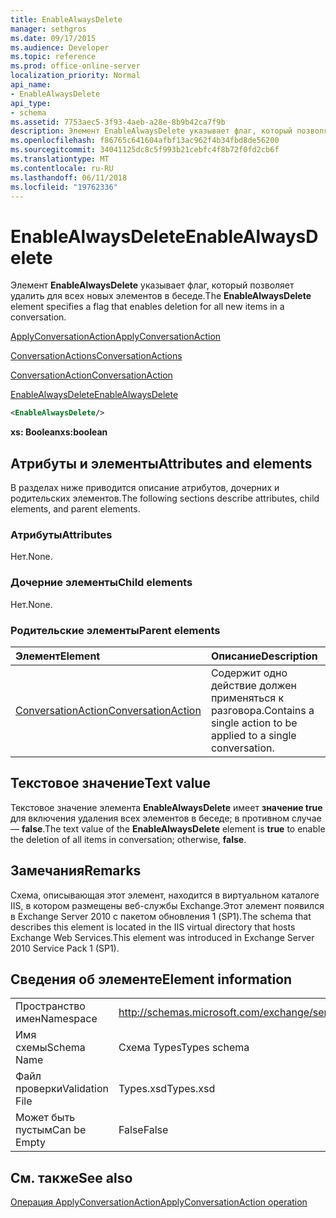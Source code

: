 ```yaml
---
title: EnableAlwaysDelete
manager: sethgros
ms.date: 09/17/2015
ms.audience: Developer
ms.topic: reference
ms.prod: office-online-server
localization_priority: Normal
api_name:
- EnableAlwaysDelete
api_type:
- schema
ms.assetid: 7753aec5-3f93-4aeb-a28e-8b9b42ca7f9b
description: Элемент EnableAlwaysDelete указывает флаг, который позволяет удалить для всех новых элементов в беседе.
ms.openlocfilehash: f86765c641604afbf13ac962f4b34fbd8de56200
ms.sourcegitcommit: 34041125dc8c5f993b21cebfc4f8b72f0fd2cb6f
ms.translationtype: MT
ms.contentlocale: ru-RU
ms.lasthandoff: 06/11/2018
ms.locfileid: "19762336"
---
```

# <a name="enablealwaysdelete"></a><span data-ttu-id="30b29-103">EnableAlwaysDelete</span><span class="sxs-lookup"><span data-stu-id="30b29-103">EnableAlwaysDelete</span></span>

<span data-ttu-id="30b29-104">Элемент **EnableAlwaysDelete** указывает флаг, который позволяет удалить для всех новых элементов в беседе.</span><span class="sxs-lookup"><span data-stu-id="30b29-104">The **EnableAlwaysDelete** element specifies a flag that enables deletion for all new items in a conversation.</span></span> 
  
[<span data-ttu-id="30b29-105">ApplyConversationAction</span><span class="sxs-lookup"><span data-stu-id="30b29-105">ApplyConversationAction</span></span>](applyconversationaction.md)
  
[<span data-ttu-id="30b29-106">ConversationActions</span><span class="sxs-lookup"><span data-stu-id="30b29-106">ConversationActions</span></span>](conversationactions.md)
  
[<span data-ttu-id="30b29-107">ConversationAction</span><span class="sxs-lookup"><span data-stu-id="30b29-107">ConversationAction</span></span>](conversationaction.md)
  
[<span data-ttu-id="30b29-108">EnableAlwaysDelete</span><span class="sxs-lookup"><span data-stu-id="30b29-108">EnableAlwaysDelete</span></span>](enablealwaysdelete.md)
  
```XML
<EnableAlwaysDelete/>
```

 <span data-ttu-id="30b29-109">**xs: Boolean**</span><span class="sxs-lookup"><span data-stu-id="30b29-109">**xs:boolean**</span></span>
## <a name="attributes-and-elements"></a><span data-ttu-id="30b29-110">Атрибуты и элементы</span><span class="sxs-lookup"><span data-stu-id="30b29-110">Attributes and elements</span></span>

<span data-ttu-id="30b29-111">В разделах ниже приводится описание атрибутов, дочерних и родительских элементов.</span><span class="sxs-lookup"><span data-stu-id="30b29-111">The following sections describe attributes, child elements, and parent elements.</span></span>
  
### <a name="attributes"></a><span data-ttu-id="30b29-112">Атрибуты</span><span class="sxs-lookup"><span data-stu-id="30b29-112">Attributes</span></span>

<span data-ttu-id="30b29-113">Нет.</span><span class="sxs-lookup"><span data-stu-id="30b29-113">None.</span></span>
  
### <a name="child-elements"></a><span data-ttu-id="30b29-114">Дочерние элементы</span><span class="sxs-lookup"><span data-stu-id="30b29-114">Child elements</span></span>

<span data-ttu-id="30b29-115">Нет.</span><span class="sxs-lookup"><span data-stu-id="30b29-115">None.</span></span>
  
### <a name="parent-elements"></a><span data-ttu-id="30b29-116">Родительские элементы</span><span class="sxs-lookup"><span data-stu-id="30b29-116">Parent elements</span></span>

|<span data-ttu-id="30b29-117">**Элемент**</span><span class="sxs-lookup"><span data-stu-id="30b29-117">**Element**</span></span>|<span data-ttu-id="30b29-118">**Описание**</span><span class="sxs-lookup"><span data-stu-id="30b29-118">**Description**</span></span>|
|:-----|:-----|
|[<span data-ttu-id="30b29-119">ConversationAction</span><span class="sxs-lookup"><span data-stu-id="30b29-119">ConversationAction</span></span>](conversationaction.md) <br/> |<span data-ttu-id="30b29-120">Содержит одно действие должен применяться к разговора.</span><span class="sxs-lookup"><span data-stu-id="30b29-120">Contains a single action to be applied to a single conversation.</span></span>  <br/> |
   
## <a name="text-value"></a><span data-ttu-id="30b29-121">Текстовое значение</span><span class="sxs-lookup"><span data-stu-id="30b29-121">Text value</span></span>

<span data-ttu-id="30b29-122">Текстовое значение элемента **EnableAlwaysDelete** имеет **значение true** для включения удаления всех элементов в беседе; в противном случае — **false**.</span><span class="sxs-lookup"><span data-stu-id="30b29-122">The text value of the **EnableAlwaysDelete** element is **true** to enable the deletion of all items in conversation; otherwise, **false**.</span></span>
  
## <a name="remarks"></a><span data-ttu-id="30b29-123">Замечания</span><span class="sxs-lookup"><span data-stu-id="30b29-123">Remarks</span></span>

<span data-ttu-id="30b29-124">Схема, описывающая этот элемент, находится в виртуальном каталоге IIS, в котором размещены веб-службы Exchange.Этот элемент появился в Exchange Server 2010 с пакетом обновления 1 (SP1).</span><span class="sxs-lookup"><span data-stu-id="30b29-124">The schema that describes this element is located in the IIS virtual directory that hosts Exchange Web Services.This element was introduced in Exchange Server 2010 Service Pack 1 (SP1).</span></span>
  
## <a name="element-information"></a><span data-ttu-id="30b29-125">Сведения об элементе</span><span class="sxs-lookup"><span data-stu-id="30b29-125">Element information</span></span>

|||
|:-----|:-----|
|<span data-ttu-id="30b29-126">Пространство имен</span><span class="sxs-lookup"><span data-stu-id="30b29-126">Namespace</span></span>  <br/> |http://schemas.microsoft.com/exchange/services/2006/types  <br/> |
|<span data-ttu-id="30b29-127">Имя схемы</span><span class="sxs-lookup"><span data-stu-id="30b29-127">Schema Name</span></span>  <br/> |<span data-ttu-id="30b29-128">Схема Types</span><span class="sxs-lookup"><span data-stu-id="30b29-128">Types schema</span></span>  <br/> |
|<span data-ttu-id="30b29-129">Файл проверки</span><span class="sxs-lookup"><span data-stu-id="30b29-129">Validation File</span></span>  <br/> |<span data-ttu-id="30b29-130">Types.xsd</span><span class="sxs-lookup"><span data-stu-id="30b29-130">Types.xsd</span></span>  <br/> |
|<span data-ttu-id="30b29-131">Может быть пустым</span><span class="sxs-lookup"><span data-stu-id="30b29-131">Can be Empty</span></span>  <br/> |<span data-ttu-id="30b29-132">False</span><span class="sxs-lookup"><span data-stu-id="30b29-132">False</span></span>  <br/> |
   
## <a name="see-also"></a><span data-ttu-id="30b29-133">См. также</span><span class="sxs-lookup"><span data-stu-id="30b29-133">See also</span></span>



[<span data-ttu-id="30b29-134">Операция ApplyConversationAction</span><span class="sxs-lookup"><span data-stu-id="30b29-134">ApplyConversationAction operation</span></span>](applyconversationaction-operation.md)

